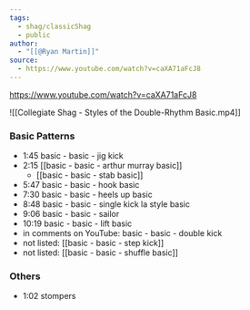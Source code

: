 ```yaml
---
tags:
  - shag/classicShag
  - public
author:
  - "[[@Ryan Martin]]"
source:
  - https://www.youtube.com/watch?v=caXA71aFcJ8
---
```

https://www.youtube.com/watch?v=caXA71aFcJ8

![[Collegiate Shag - Styles of the Double-Rhythm Basic.mp4]]

### Basic Patterns
- 1:45 basic - basic - jig kick
- 2:15 [[basic - basic - arthur murray basic]]
	- [[basic - basic - stab basic]]
- 5:47 basic - basic - hook basic
- 7:30 basic - basic - heels up basic
- 8:48 basic - basic - single kick la style basic
- 9:06 basic - basic - sailor
- 10:19 basic - basic - lift basic
- in comments on YouTube: basic - basic - double kick
- not listed: [[basic - basic - step kick]]
- not listed: [[basic - basic - shuffle basic]]
### Others
- 1:02 stompers
